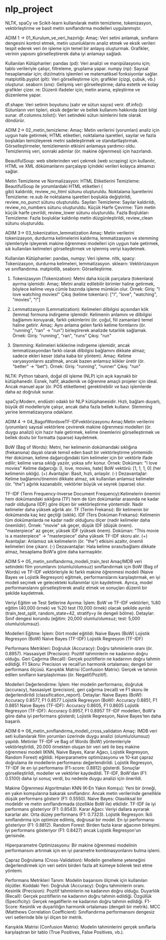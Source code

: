 # nlp_project
NLTK, spaCy ve Scikit-learn kullanılarak metin temizleme, tokenizasyon, vektörleştirme ve basit metin sınıflandırma modelleri uygulanmıştır.

ADIM 1 -> 01_Kurulum_ve_veri_hazırlığı:
Amaç: Veri setini anlamak, sınıfların dengesini kontrol etmek, metin uzunluklarını analiz etmek ve eksik verileri tespit ederek veri ön işleme için temel bir anlayış oluşturmak. Grafikler, verinin yapısını görselleştirerek daha iyi anlamayı sağladı.

Kullanılan Kütüphanler:
pandas (pd): Veri analizi ve manipülasyonu için; tablo verileriyle çalışır, filtreleme, gruplama yapar.
numpy (np): Sayısal hesaplamalar için; dizi/matris işlemleri ve matematiksel fonksiyonlar sağlar.
matplotlib.pyplot (plt): Veri görselleştirme için; grafikler (çizgi, çubuk, vb.) oluşturur.
seaborn (sns): Gelişmiş veri görselleştirme; daha estetik ve kolay grafikler çizer.
re: Düzenli ifadeler için; metin arama, eşleştirme ve düzenleme yapar.

df.shape: Veri setinin boyutunu (satır ve sütun sayısı) verir.
df.info(): Sütunların veri tipleri, eksik değerler ve bellek kullanımı hakkında özet bilgi sunar.
df.columns.tolist(): Veri setindeki sütun isimlerini liste olarak döndürür.

ADIM 2-> 02_metin_temizleme:
Amaç: Metin verilerini (yorumları) analiz için uygun hale getirmek; HTML etiketleri, noktalama işaretleri, sayılar ve fazla boşlukları temizleyerek metni sadeleştirmek ve standartlaştırmak. Görselleştirmeler, temizlemenin etkisini anlamaya yardımcı oldu. Temizlenmiş veri, sonraki adımlar (ör. makine öğrenmesi) için hazırlandı.

BeautifulSoup: web sitelerinden veri çekmek (web scraping) için kullanılır, HTML ve XML dökümanlarını parçalayıp içindeki verileri kolayca almamızı sağlar.

Metin Temizleme ve Normalizasyon:
HTML Etiketlerini Temizleme: BeautifulSoup ile yorumlardaki HTML etiketleri (<br /> gibi) kaldırıldı, review_no_html sütunu oluşturuldu.
Noktalama İşaretlerini Temizleme: re.sub ile noktalama işaretleri boşlukla değiştirildi, review_no_punct sütunu oluşturuldu.
Sayıları Temizleme: Sayılar kaldırıldı, review_no_numbers sütunu oluşturuldu.
Küçük Harfe Çevirme: Tüm metin küçük harfe çevrildi, review_lower sütunu oluşturuldu.
Fazla Boşlukları Temizleme: Fazla boşluklar kaldırılıp metin düzgünleştirildi, review_clean sütunu oluşturuldu.

ADIM 3-> 03_tokenization_lemmatization
Amaç: Metin verilerini tokenizasyon, durdurma kelimelerini kaldırma, lemmatizasyon ve stemming işlemleriyle işleyerek makine öğrenmesi modelleri için uygun hale getirmek, sık kullanılan kelimeleri görselleştirmek ve işlenmiş veriyi kaydetmek.

Kullanılan Kütüphanler:
pandas, numpy: Veri işleme.
nltk, spacy: Tokenizasyon, durdurma kelimeleri, lemmatizasyon.
sklearn: Vektörizasyon ve sınıflandırma.
matplotlib, seaborn: Görselleştirme.

1. Tokenizasyon (Tokenization): Metni daha küçük parçalara (tokenlara) ayırma işlemidir.
Amaç: Metni analiz edilebilir birimler haline getirmek, böylece kelime veya cümle bazında işleme mümkün olur.
Örnek:
Giriş: "I love watching movies!"
Çıkış (kelime tokenları): ["I", "love", "watching", "movies", "!"]

2. Lemmatizasyon (Lemmatization): Kelimeleri dilbilgisi açısından kök (lemma) formuna indirgeme işlemidir. Kelimenin anlamını ve dilbilgisi bağlamını koruyarak, farklı çekimlerini (ör. çoğul, fiil zamanları) temel haline getirir.
Amaç: Aynı anlama gelen farklı kelime formlarını (ör. "running", "ran" → "run") birleştirerek analizde tutarlılık sağlamak.
Örnek:
Giriş: "running", "ran", "runs"
Çıkış: "run"

3. Stemming: Kelimeleri köklerine indirgeme işlemidir, ancak lemmatizasyondan farklı olarak dilbilgisi bağlamını dikkate almaz; sadece ekleri keser (daha kaba bir yöntem).
Amaç: Kelime varyasyonlarını azaltmak, ancak bazen anlamsız kökler üretir (ör. "better" → "bet").
Örnek:
Giriş: "running", "runner"
Çıkış: "run"

NLTK: Python tabanlı, doğal dil işleme (NLP) için açık kaynaklı bir kütüphanedir.
Esnek, hafif, akademik ve öğrenme amaçlı projeler için ideal. Ancak manuel ayar (ör. POS etiketleme) gerektirebilir ve bazı işlemlerde daha az doğruluk sunar.

spaCy:Modern, endüstri odaklı bir NLP kütüphanesidir.
Hızlı, bağlam duyarlı, büyük dil modelleriyle çalışır, ancak daha fazla bellek kullanır. Stemming yerine lemmatizasyona odaklanır.


ADIM 4 -> 04_BagofWordsveTF-IDFvektörizasyonu
Amaç:Metin verilerini (yorumları) sayısal vektörlere çevirerek makine öğrenmesi modelleri (ör. duygu analizi) için hazır hale getirmek, kelime önemlerini görselleştirmek ve bellek dostu bir formatta (sparse) kaydetmek.

BoW (Bag of Words): Metni, her kelimenin dokümandaki sıklığına (frekansına) dayalı olarak temsil eden basit bir vektörleştirme yöntemidir. Her doküman, kelime dağarcığındaki tüm kelimeler için bir vektörle ifade edilir; kelime varsa sıklığı yazılır, yoksa sıfır konur.
Örnek:
Doküman: "I love movies"
Kelime dağarcığı: [I, love, movies, hate]
BoW vektörü: [1, 1, 1, 0] (her kelimenin sıklığı).
(+) Avantajlar: Basit, hızlı, anlaşılır.
(-) Dezavantajlar: Kelime bağlamını/önemini dikkate almaz, sık kullanılan anlamsız kelimeler (ör. "the") ağırlık kazanabilir, vektörler büyük ve seyrek (sparse) olur.

TF-IDF (Term Frequency-Inverse Document Frequency):Kelimelerin önemini hem dokümandaki sıklığına (TF) hem de tüm dokümanlar arasında ne kadar nadir olduğuna (IDF) göre ölçen bir vektörleştirme yöntemidir. Nadir kelimeler daha yüksek ağırlık alır.
TF (Terim Frekansı): Bir kelimenin bir dokümanda kaç kez geçtiği (sıklık).
IDF (Ters Doküman Frekansı): Kelimenin tüm dokümanlarda ne kadar nadir olduğunu ölçer (nadir kelimeler daha önemlidir).
Örnek:
"movie" sık geçer, düşük IDF (düşük önem).
"masterpiece" az geçer, yüksek IDF (yüksek önem).
Doküman: "This movie is a masterpiece" → "masterpiece" daha yüksek TF-IDF skoru alır.
(+) Avantajlar: Anlamsız sık kelimelerin (ör. "the") etkisini azaltır, önemli kelimeleri öne çıkarır.
(-) Dezavantajlar: Hala kelime sırası/bağlamı dikkate almaz, hesaplama BoW’a göre daha karmaşıktır.

ADIM 5-> 05_metin_sınıflandırma_modeli_train_test
AmaçIMDB veri setindeki film yorumlarını (olumlu/olumsuz) sınıflandırmak için BoW (Bag of Words) ve TF-IDF vektörleriyle iki farklı makine öğrenmesi modeli (Naive Bayes ve Lojistik Regresyon) eğitmek, performanslarını karşılaştırmak, en iyi modeli seçmek ve gelecekteki kullanımlar için kaydetmek. Ayrıca, model performanslarını görselleştirerek analiz etmek ve sonuçları düzenli bir şekilde kaydetmek.

Veriyi Eğitim ve Test Setlerine Ayırma:
İşlem: BoW ve TF-IDF vektörleri, %80 eğitim (40,000 örnek) ve %20 test (10,000 örnek) olacak şekilde ayrıldı (train_test_split, random_state=42, stratify=y ile dengeli bölme).
Detaylar: Sınıf dengesi korundu (eğitim: 20,000 olumlu/olumsuz; test: 5,000 olumlu/olumsuz).

Modelleri Eğitme:
İşlem: Dört model eğitildi:
Naive Bayes (BoW)
Lojistik Regresyon (BoW)
Naive Bayes (TF-IDF)
Lojistik Regresyon (TF-IDF)

Performans Metrikleri:
Doğruluk (Accuracy): Doğru tahminlerin oranı (ör. 0.8957).
Hassasiyet (Precision): Pozitif tahminlerin ne kadarının doğru olduğu.
Geri Çağırma (Recall): Gerçek pozitiflerin ne kadarının doğru tahmin edildiği.
F1 Skoru: Precision ve recall’un harmonik ortalaması; dengeli bir performans ölçüsü.
Karışıklık Matrisi (Confusion Matrix): Gerçek ve tahmin edilen sınıfların karşılaştırması (ör. Negatif/Pozitif).

Modelleri Değerlendirme:
İşlem: Her modelin performansı, doğruluk (accuracy), hassasiyet (precision), geri çağırma (recall) ve F1 skoru ile değerlendirildi (classification_report).
Detaylar:
Naive Bayes (BoW): Accuracy 0.8577, F1 0.8577
Lojistik Regresyon (BoW): Accuracy 0.8851, F1 0.8851
Naive Bayes (TF-IDF): Accuracy 0.8605, F1 0.8605
Lojistik Regresyon (TF-IDF): Accuracy 0.8957, F1 0.8957
TF-IDF modelleri, BoW’a göre daha iyi performans gösterdi; Lojistik Regresyon, Naive Bayes’ten daha başarılı.


ADIM 6-> 06_metin_sınıflandırma_modeli_cross_validaton 
Amaç: IMDB veri seti kullanılarak film yorumları üzerinde duygu analizi (olumlu/olumsuz) yapıldı. Metinler TF-IDF ve Bag of Words (BoW) yöntemleriyle vektörleştirildi, 20.000 örnekten oluşan bir veri seti ile beş makine öğrenmesi modeli (KNN, Naive Bayes, Karar Ağacı, Lojistik Regresyon, Random Forest) eğitildi. Hiperparametre optimizasyonu ve 10-kat çapraz doğrulama ile modellerin performansı değerlendirildi. Lojistik Regresyon, TF-IDF ile en iyi performansı (F1-score: 0.8812) gösterdi. Sonuçlar görselleştirildi, modeller ve vektörler kaydedildi. TF-IDF, BoW'dan (F1: 0.5100) daha iyi sonuç verdi, bu nedenle duygu analizi için önerildi.

Makine Öğrenmesi Algoritmaları
KNN (K-En Yakın Komşu): Yeni bir örneği, en yakın komşularına bakarak sınıflandırır. Ancak metin verilerinde genellikle düşük performans gösterir (F1: 0.5550).
Naive Bayes: Olasılıksal bir modeldir ve metin sınıflandırmada (özellikle BoW ile) etkilidir. TF-IDF ile iyi performans gösteriyor (F1: 0.8543).
Karar Ağacı: Veriyi dallara ayırarak kararlar alır. Orta düzey performans (F1: 0.7323).
Lojistik Regresyon: İkili sınıflandırma için optimize edilmiş, doğrusal bir model. En iyi performansı gösteriyor (F1: 0.8812).
Random Forest: Birden fazla karar ağacının birleşimi. İyi performans gösteriyor (F1: 0.8427) ancak Lojistik Regresyon'un gerisinde.

Hiperparametre Optimizasyonu: Bir makine öğrenmesi modelinin performansını artırmak için en iyi parametre kombinasyonlarını bulma işlemi.

Çapraz Doğrulama (Cross-Validation): Modelin genelleme yeteneğini değerlendirmek için veri setini birden fazla alt kümeye bölerek test etme yöntemi.

Performans Metrikleri
Tanım: Modelin başarısını ölçmek için kullanılan ölçütler.
Koddaki Yeri:
Doğruluk (Accuracy): Doğru tahminlerin oranı.
Kesinlik (Precision): Pozitif tahminlerin ne kadarının doğru olduğu.
Duyarlılık (Recall): Gerçek pozitiflerin ne kadarının doğru tahmin edildiği.
Özgüllük (Specificity): Gerçek negatiflerin ne kadarının doğru tahmin edildiği.
F1-Score: Kesinlik ve duyarlılığın harmonik ortalaması (dengeli bir metrik).
MCC (Matthews Correlation Coefficient): Sınıflandırma performansını dengesiz veri setlerinde bile iyi ölçen bir metrik.

Karışıklık Matrisi (Confusion Matrix):  Modelin tahminlerini gerçek sınıflarla karşılaştıran bir tablo (True Positives, False Positives, vb.).
